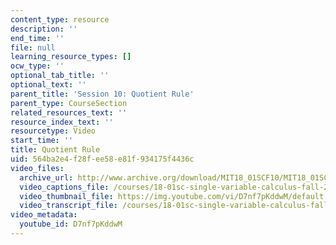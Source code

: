 ```yaml
---
content_type: resource
description: ''
end_time: ''
file: null
learning_resource_types: []
ocw_type: ''
optional_tab_title: ''
optional_text: ''
parent_title: 'Session 10: Quotient Rule'
parent_type: CourseSection
related_resources_text: ''
resource_index_text: ''
resourcetype: Video
start_time: ''
title: Quotient Rule
uid: 564ba2e4-f28f-ee58-e81f-934175f4436c
video_files:
  archive_url: http://www.archive.org/download/MIT18_01SCF10/MIT18_01SCF10Rec_08_300k.mp4
  video_captions_file: /courses/18-01sc-single-variable-calculus-fall-2010/a1c5220d75ba5243a0bfc4d18dcd336e_D7nf7pKddwM.vtt
  video_thumbnail_file: https://img.youtube.com/vi/D7nf7pKddwM/default.jpg
  video_transcript_file: /courses/18-01sc-single-variable-calculus-fall-2010/98efc8351771ecacd32c109e58cba781_D7nf7pKddwM.pdf
video_metadata:
  youtube_id: D7nf7pKddwM
---
```

